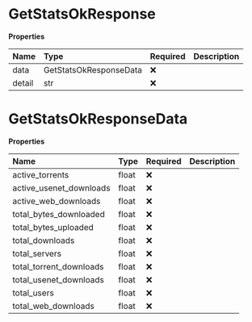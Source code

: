 # GetStatsOkResponse

**Properties**

| Name   | Type                   | Required | Description |
| :----- | :--------------------- | :------- | :---------- |
| data   | GetStatsOkResponseData | ❌       |             |
| detail | str                    | ❌       |             |

# GetStatsOkResponseData

**Properties**

| Name                    | Type  | Required | Description |
| :---------------------- | :---- | :------- | :---------- |
| active_torrents         | float | ❌       |             |
| active_usenet_downloads | float | ❌       |             |
| active_web_downloads    | float | ❌       |             |
| total_bytes_downloaded  | float | ❌       |             |
| total_bytes_uploaded    | float | ❌       |             |
| total_downloads         | float | ❌       |             |
| total_servers           | float | ❌       |             |
| total_torrent_downloads | float | ❌       |             |
| total_usenet_downloads  | float | ❌       |             |
| total_users             | float | ❌       |             |
| total_web_downloads     | float | ❌       |             |
